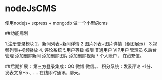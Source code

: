 # nodeJsCMS
使用nodejs+ express + mongodb 做一个小型的cms

##功能规划

1.注册登录模块
2、新闻列表+新闻详情 
2.图片列表+图片详情（组图展示）
3.视频列表+视频播放 
4. 评论系统 
5.用户等级 权限 普通用户 VIP用户 管理员
6.后台管理
   添加删除新闻
   添加删除图片
   添加删除视频
7 个人账户，  在线充值。

##后期扩展：
第三方登录集成：QQ 微博 微信。。
积分系统：发表评论 +1分、 发表文章+5 、....
在线即时通讯。聊天。

